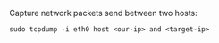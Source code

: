 
Capture network packets send between two hosts:
```
sudo tcpdump -i eth0 host <our-ip> and <target-ip>
```